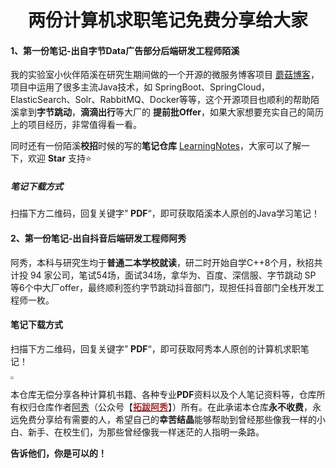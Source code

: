 <h1 align="center">两份计算机求职笔记免费分享给大家</h1>

#### 1、第一份笔记-出自字节Data广告部分后端研发工程师陌溪

我的实验室小伙伴陌溪在研究生期间做的一个开源的微服务博客项目 [蘑菇博客](https://gitee.com/moxi159753/mogu_blog_v2)，项目中运用了很多主流Java技术，如 SpringBoot、SpringCloud，ElasticSearch、Solr、RabbitMQ、Docker等等，这个开源项目也顺利的帮助陌溪拿到**字节跳动**，**滴滴出行**等大厂的 **提前批Offer**，如果大家想要充实自己的简历上的项目经历，非常值得看一看。

同时还有一份陌溪**校招**时候的写的**笔记仓库** [LearningNotes](https://gitee.com/moxi159753/LearningNotes)，大家可以了解一下，欢迎 **Star** 支持⭐

##### 笔记下载方式

扫描下方二维码，回复关键字” **PDF**“，即可获取陌溪本人原创的Java学习笔记！









#### 2、第一份笔记-出自抖音后端研发工程师阿秀

阿秀，本科与研究生均于**普通二本学校就读**，研二时开始自学C++8个月，秋招共计投 94 家公司，笔试54场，面试34场，拿华为、百度、深信服、字节跳动 SP 等6个中大厂offer，最终顺利签约字节跳动抖音部门，现担任抖音部门全栈开发工程师一枚。

#### 笔记下载方式

扫描下方二维码，回复关键字” **PDF**“，即可获取阿秀本人原创的计算机求职笔记！

<img src="https://gitee.com/ForthEspada/image/raw/master/image/202110230045179.png" style="zoom:33%;" />

 

本仓库无偿分享各种计算机书籍、各种专业**PDF**资料以及个人笔记资料等，仓库所有权归仓库作者[阿秀](https://mp.weixin.qq.com/s/gRw25aRFBVB0lUhBAJqV5g)（公众号【[<font color="#a52a2a">**拓跋阿秀**</font>](https://mp.weixin.qq.com/s/gRw25aRFBVB0lUhBAJqV5g)】）所有。在此承诺本仓库**永不收费**，永远免费分享给有需要的人，希望自己的**幸苦结晶**能够帮助到曾经那些像我一样的小白、新手、在校生们，为那些曾经像我一样迷茫的人指明一条路。 

**告诉他们，你是可以的！**